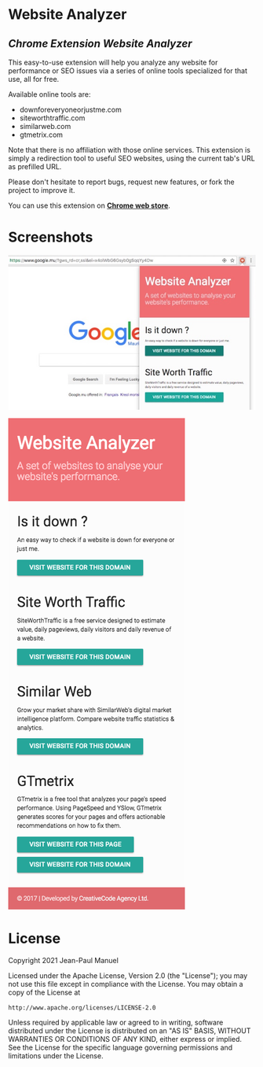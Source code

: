 # Website Analyzer
## _Chrome Extension Website Analyzer_

This easy-to-use extension will help you analyze any website for performance or SEO issues via a series of online tools specialized for that use, all for free.

Available online tools are:
- downforeveryoneorjustme.com
- siteworthtraffic.com
- similarweb.com
- gtmetrix.com

Note that there is no affiliation with those online services. This extension is simply a redirection tool to useful SEO websites, using the current tab's URL as prefilled URL.

Please don't hesitate to report bugs, request new features, or fork the project to improve it.

You can use this extension on [**Chrome web store**](https://chrome.google.com/webstore/detail/website-analyzer/bdcckjclnahikonjlldbedlecjilopjd).

Screenshots
=======
![Chrome extension popup screenshot](/screenshots/screenshot_1.jpeg?raw=true)

![Full page screenshot](/screenshots/screenshot_2.png?raw=true)

License
=======
Copyright 2021 Jean-Paul Manuel

Licensed under the Apache License, Version 2.0 (the "License");
you may not use this file except in compliance with the License.
You may obtain a copy of the License at

    http://www.apache.org/licenses/LICENSE-2.0

Unless required by applicable law or agreed to in writing, software
distributed under the License is distributed on an "AS IS" BASIS,
WITHOUT WARRANTIES OR CONDITIONS OF ANY KIND, either express or implied.
See the License for the specific language governing permissions and
limitations under the License.

